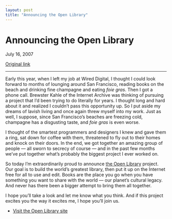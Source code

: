 ```yaml
---
layout: post
title: "Announcing the Open Library"
---
```

Announcing the Open Library
===========================

July 16, 2007

[Original link](http://www.aaronsw.com/weblog/openlibrary)

* * * * *

Early this year, when I left my job at Wired Digital, I thought I could
look forward to months of lounging around San Francisco, reading books
on the beach and drinking fine champagne and eating *foie gras*. Then I
got a phone call. Brewster Kahle of the Internet Archive was thinking of
pursuing a project that I’d been trying to do literally for years. I
thought long and hard about it and realized I couldn’t pass this
opportunity up. So I put aside my dreams of lavish living and once again
threw myself into my work. Just as well, I suppose, since San
Francisco’s beaches are freezing cold, champagne has a disgusting taste,
and *foie gras* is even worse.

I thought of the smartest programmers and designers I knew and gave them
a ring, sat down for coffee with them, threatened to fly out to their
homes and knock on their doors. In the end, we got together an amazing
group of people — all sworn to secrecy of course — and in the past few
months we’ve put together what’s probably the biggest project I ever
worked on.

So today I’m extraordinarily proud to announce [the Open
Library](http://demo.openlibrary.org/about) project. Our goal is to
build the world’s greatest library, then put it up on the Internet free
for all to use and edit. Books are the place you go when you have
something you want to share with the world — our planet’s cultural
legacy. And never has there been a bigger attempt to bring them all
together.

I hope you’ll take a look and let me know what you think. And if this
project excites you the way it excites me, I hope you’ll join us.

-   [Visit the Open Library site](http://demo.openlibrary.org/about)

